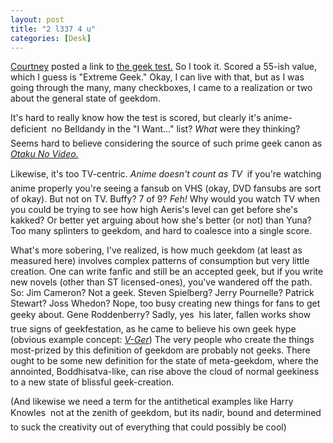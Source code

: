 ```yaml
---
layout: post
title: "2 l337 4 u"
categories: [Desk]
---
```

<a title="geeky chick dot net" href="http://www.geekychick.net/blog/">Courtney</a> posted a link to <a href="http://www.innergeek.us/geek.html">the geek test.</a> So I took it. Scored a 55-ish value, which I guess is "Extreme Geek." Okay, I can live with that, but as I was going through the many, many checkboxes, I came to a realization or two about the general state of geekdom.

It's hard to really know how the test is scored, but clearly it's anime-deficient &#151; no Belldandy in the "I Want..." list? <i>What</i> were they thinking? Seems hard to believe considering the source of such prime geek canon as <a href="http://www.animeigo.com/Liner/ONV.html" target="likframe"><cite>Otaku No Video.</cite></a> 
<!--more-->

Likewise, it's too TV-centric. <i>Anime doesn't count as TV</i> &#151; if you're watching anime properly you're seeing a fansub on VHS (okay, DVD fansubs are sort of okay). But not on TV. Buffy? 7 of 9? <i>Feh!</i> Why would you watch TV when you could be trying to see how high Aeris's level can get before she's kakked? Or better yet arguing about how she's better (or not) than Yuna? Too many splinters to geekdom, and hard to coalesce into a single score.

What's more sobering, I've realized, is how much geekdom (at least as measured here) involves complex patterns of consumption but very little creation. One can write fanfic and still be an accepted geek, but if you write new novels (other than ST licensed-ones), you've wandered off the path. So: Jim Cameron? Not a geek. Steven Spielberg? Jerry Pournelle? Patrick Stewart? Joss Whedon? Nope, too busy creating new things for fans to get geeky about. Gene Roddenberry? Sadly, yes &#151; his later, fallen works show true signs of geekfestation, as he came to believe his own geek hype (obvious example concept: <a href="http://www.vgerclan.vze.com/"><i>V-Ger</i></a>) The very people who create the things most-prized by this definition of geekdom are probably not geeks. There ought to be some new definition for the state of meta-geekdom, where the annointed, Boddhisatva-like, can rise above the cloud of normal geekiness to a new state of blissful geek-creation.

(And likewise we need a term for the antithetical examples like Harry Knowles &#151; not at the zenith of geekdom, but its nadir, bound and determined to suck the creativity out of everything that could possibly be cool)
